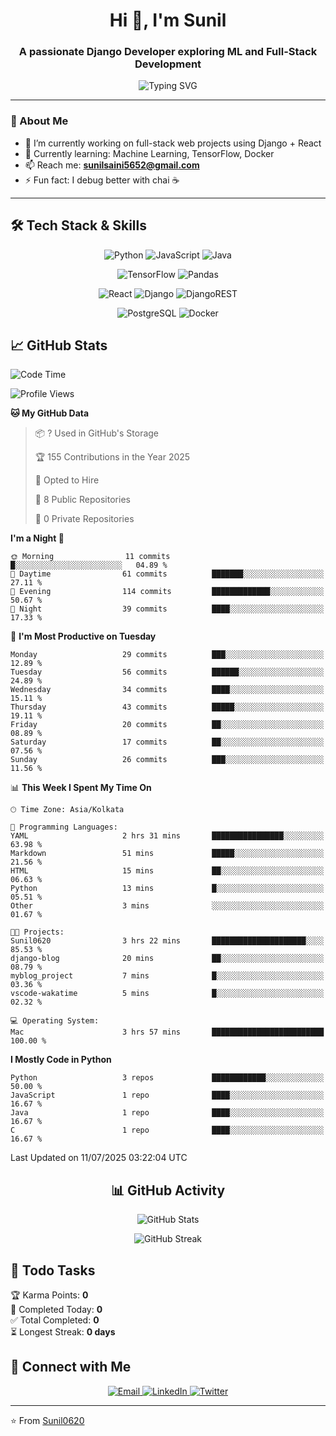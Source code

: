 <h1 align="center">Hi 👋, I'm Sunil</h1>
<h3 align="center">A passionate Django Developer exploring ML and Full-Stack Development</h3>

<div align="center">
  <img src="https://readme-typing-svg.herokuapp.com?font=Fira+Code&pause=1000&color=2F81F7&center=true&vCenter=true&width=435&lines=CS+Student+%7C+AI%2FML+Enthusiast;Full+Stack+Developer;Problem+Solver;Always+Learning!" alt="Typing SVG" />
</div>

---

### 💫 About Me
- 🔭 I’m currently working on full-stack web projects using Django + React  
- 🌱 Currently learning: Machine Learning, TensorFlow, Docker  
- 📫 Reach me: **[sunilsaini5652@gmail.com](mailto:sunilsaini5652@gmail.com)**
- ⚡ Fun fact: I debug better with chai ☕  

---

## 🛠️ Tech Stack & Skills

<div align="center">

![Python](https://img.shields.io/badge/python-3670A0?style=for-the-badge&logo=python&logoColor=ffdd54)
![JavaScript](https://img.shields.io/badge/javascript-%23323330.svg?style=for-the-badge&logo=javascript&logoColor=%23F7DF1E)
![Java](https://img.shields.io/badge/java-%23ED8B00.svg?style=for-the-badge&logo=openjdk&logoColor=white)

![TensorFlow](https://img.shields.io/badge/TensorFlow-%23FF6F00.svg?style=for-the-badge&logo=TensorFlow&logoColor=white)
![Pandas](https://img.shields.io/badge/pandas-%23150458.svg?style=for-the-badge&logo=pandas&logoColor=white)

![React](https://img.shields.io/badge/react-%2320232a.svg?style=for-the-badge&logo=react&logoColor=%2361DAFB)
![Django](https://img.shields.io/badge/django-%23092E20.svg?style=for-the-badge&logo=django&logoColor=white)
![DjangoREST](https://img.shields.io/badge/DJANGO-REST-ff1709?style=for-the-badge&logo=django&logoColor=white&color=ff1709&labelColor=gray)

![PostgreSQL](https://img.shields.io/badge/-PostgreSQL-4169E1?style=for-the-badge&logo=postgresql)
![Docker](https://img.shields.io/badge/docker-%230db7ed.svg?style=for-the-badge&logo=docker&logoColor=white)

</div>

## 📈 GitHub Stats

<!--START_SECTION:waka-->
![Code Time](http://img.shields.io/badge/Code%20Time-3%20hrs%2028%20mins-blue)

![Profile Views](http://img.shields.io/badge/Profile%20Views-380-blue)

**🐱 My GitHub Data** 

> 📦 ? Used in GitHub's Storage 
 > 
> 🏆 155 Contributions in the Year 2025
 > 
> 💼 Opted to Hire
 > 
> 📜 8 Public Repositories 
 > 
> 🔑 0 Private Repositories 
 > 
**I'm a Night 🦉** 

```text
🌞 Morning                11 commits          █░░░░░░░░░░░░░░░░░░░░░░░░   04.89 % 
🌆 Daytime                61 commits          ███████░░░░░░░░░░░░░░░░░░   27.11 % 
🌃 Evening                114 commits         █████████████░░░░░░░░░░░░   50.67 % 
🌙 Night                  39 commits          ████░░░░░░░░░░░░░░░░░░░░░   17.33 % 
```
📅 **I'm Most Productive on Tuesday** 

```text
Monday                   29 commits          ███░░░░░░░░░░░░░░░░░░░░░░   12.89 % 
Tuesday                  56 commits          ██████░░░░░░░░░░░░░░░░░░░   24.89 % 
Wednesday                34 commits          ████░░░░░░░░░░░░░░░░░░░░░   15.11 % 
Thursday                 43 commits          █████░░░░░░░░░░░░░░░░░░░░   19.11 % 
Friday                   20 commits          ██░░░░░░░░░░░░░░░░░░░░░░░   08.89 % 
Saturday                 17 commits          ██░░░░░░░░░░░░░░░░░░░░░░░   07.56 % 
Sunday                   26 commits          ███░░░░░░░░░░░░░░░░░░░░░░   11.56 % 
```


📊 **This Week I Spent My Time On** 

```text
🕑︎ Time Zone: Asia/Kolkata

💬 Programming Languages: 
YAML                     2 hrs 31 mins       ████████████████░░░░░░░░░   63.98 % 
Markdown                 51 mins             █████░░░░░░░░░░░░░░░░░░░░   21.56 % 
HTML                     15 mins             ██░░░░░░░░░░░░░░░░░░░░░░░   06.63 % 
Python                   13 mins             █░░░░░░░░░░░░░░░░░░░░░░░░   05.51 % 
Other                    3 mins              ░░░░░░░░░░░░░░░░░░░░░░░░░   01.67 % 

🐱‍💻 Projects: 
Sunil0620                3 hrs 22 mins       █████████████████████░░░░   85.53 % 
django-blog              20 mins             ██░░░░░░░░░░░░░░░░░░░░░░░   08.79 % 
myblog_project           7 mins              █░░░░░░░░░░░░░░░░░░░░░░░░   03.36 % 
vscode-wakatime          5 mins              █░░░░░░░░░░░░░░░░░░░░░░░░   02.32 % 

💻 Operating System: 
Mac                      3 hrs 57 mins       █████████████████████████   100.00 % 
```

**I Mostly Code in Python** 

```text
Python                   3 repos             ████████████░░░░░░░░░░░░░   50.00 % 
JavaScript               1 repo              ████░░░░░░░░░░░░░░░░░░░░░   16.67 % 
Java                     1 repo              ████░░░░░░░░░░░░░░░░░░░░░   16.67 % 
C                        1 repo              ████░░░░░░░░░░░░░░░░░░░░░   16.67 % 
```




 Last Updated on 11/07/2025 03:22:04 UTC
<!--END_SECTION:waka-->

<div align="center">

## 📊 GitHub Activity

![GitHub Stats](https://github-readme-stats.vercel.app/api?username=Sunil0620&show_icons=true&theme=tokyonight&hide_border=true&include_all_commits=true)

![GitHub Streak](https://streak-stats.demolab.com?user=Sunil0620&theme=tokyonight&hide_border=true)

</div>

## 📝 Todo Tasks
<!-- TODO-IST:START -->
🏆 Karma Points: **0**  
🌸 Completed Today: **0**  
✅ Total Completed: **0**  
⏳ Longest Streak: **0 days**
<!-- TODO-IST:END -->

## 🤝 Connect with Me

<div align="center">
  <a href="mailto:sunilsaini5652@gmail.com">
    <img src="https://img.shields.io/badge/Gmail-D14836?style=for-the-badge&logo=gmail&logoColor=white" alt="Email" />
  </a>
  <a href="https://www.linkedin.com/in/sunil-saini-6190ba255/" target="_blank">
    <img src="https://img.shields.io/badge/LinkedIn-0077B5?style=for-the-badge&logo=linkedin&logoColor=white" alt="LinkedIn" />
  </a>
  <a href="https://x.com/BluStone07" target="_blank">
    <img src="https://img.shields.io/badge/Twitter-1DA1F2?style=for-the-badge&logo=twitter&logoColor=white" alt="Twitter" />
  </a>
</div>

---

⭐️ From [Sunil0620](https://github.com/Sunil0620)
